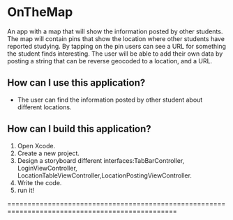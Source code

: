 # OnTheMap
An app with a map that will show the information posted by other students. 
The map will contain pins that show the location where other students have reported studying.
By tapping on the pin users can see a URL for something the student finds interesting. 
The user will be able to add their own data by posting a string that can be reverse geocoded to a location, and a URL.

 How can I use this application?
-----------------------------------
- The user can find the information posted by other student about different locations.


How can I build this application?
-----------------------------------
1. Open Xcode.
2. Create a new project.
3. Design a storyboard different interfaces:TabBarController, LoginViewController, LocationTableViewController,LocationPostingViewController.
4. Write the code.
5. run it!


================================================================================================
